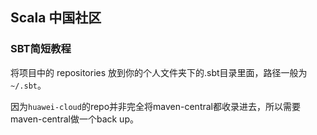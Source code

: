 
## Scala 中国社区

### SBT简短教程

将项目中的 repositories 放到你的个人文件夹下的.sbt目录里面，路径一般为`~/.sbt`。

因为`huawei-cloud`的repo并非完全将maven-central都收录进去，所以需要maven-central做一个back up。


